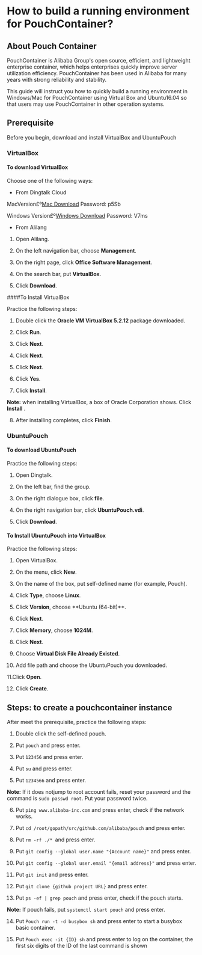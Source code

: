 # How to build a running environment for PouchContainer?

## About Pouch Container

PouchContainer is Alibaba Group's open source, efficient, and lightweight enterprise container, which helps enterprises quickly improve server utilization efficiency. PouchContainer has been used in Alibaba for many years with strong reliability and stability.

This guide will instruct you how to quickly build a running environment in Windows/Mac for PouchContainer using Virtual Box and Ubuntu16.04 so that users may use PouchContainer in other operation systems.

## Prerequisite

Before you begin, download and install VirtualBox and UbuntuPouch

### VirtualBox

#### To download VirtualBox

Choose one of the following ways:

- From Dingtalk Cloud
	
MacVersion£º[Mac Download](https://space.dingtalk.com/s/gwHOABma4QLOGlgkPQPaACBiMzk5ZWRjZTAyOGI0MTBkOGRkNTRjYzNkN2Q1NTFjOA)    Password: p5Sb

Windows Version£º[Windows Download](https://space.dingtalk.com/s/gwHOABmLzwLOGlgkPQPaACBhNzNjYjI5NTYxMzQ0NmUwOWRmMTFlN2UzMTYxNDQ4Mw) Password: V7ms
   
- From Alilang
    
1. Open Alilang.
	
2. On the left navigation bar, choose **Management**.
	
3. On the right page, click **Office Software Management**.
    
4. On the search bar, put **VirtualBox**.
	
5. Click **Download**.

####To Install VirtualBox

Practice the following steps:

1. Double click the **Oracle VM VirtualBox 5.2.12** package downloaded.

2. Click **Run**.

3. Click **Next**.

4. Click **Next**.

5. Click **Next**.

6. Click **Yes**.

7. Click **Install**.

  **Note:** when installing VirtualBox, a box of Oracle Corporation shows. Click **Install** .

8. After installing completes, click **Finish**.

### UbuntuPouch

#### To download UbuntuPouch

Practice the following steps:

1. Open Dingtalk.

2. On the left bar, find the group.

3. On the right dialogue box, click **file**.

4. On the right navigation bar, click **UbuntuPouch.vdi**.

5. Click **Download**.


#### To Install UbuntuPouch into VirtualBox

Practice the following steps:

1. Open VirtualBox.

2. On the menu, click **New**.

3. On the name of the box, put self-defined name \(for example, Pouch)\.

4. Click **Type**, choose **Linux**.

5. Click **Version**, choose **Ubuntu \(64-bit)\**.

6. Click **Next**.

7. Click **Memory**, choose **1024M**.

8. Click **Next**.

9. Choose **Virtual Disk File Already Existed**.

10. Add file path and choose the UbuntuPouch you downloaded.

11.Click **Open**.

12. Click **Create**.
 
## Steps: to create a pouchcontainer instance

After meet the prerequisite, practice the following steps:

1. Double click the self-defined pouch.

2. Put `pouch` and press enter.

3. Put `123456` and press enter.

4. Put `su` and press enter.

5. Put `1234566` and press enter.

  **Note:** If it does notjump to root account fails, reset your password and the command is `sudo passwd root`. Put your password twice.

6. Put `ping www.alibaba-inc.com` and press enter, check if the network works.

7. Put `cd /root/gopath/src/github.com/alibaba/pouch` and press enter.

8. Put `rm -rf ./* `and press enter.

9. Put `git config --global user.name "{Account name}"` and press enter.

10. Put `git config --global user.email "{email address}"` and press enter.

11. Put `git init` and press enter.

12. Put `git clone {github project URL}` and press enter.

13. Put `ps -ef | grep pouch` and press enter, check if the pouch starts.

  **Note:** If pouch fails, put `systemctl start pouch` and press enter.

14. Put `Pouch run -t -d busybox sh` and press enter to start a busybox basic container.

15. Put `Pouch exec -it {ID} sh` and press enter to log on the container, the first six digits of the ID of the last command is shown
